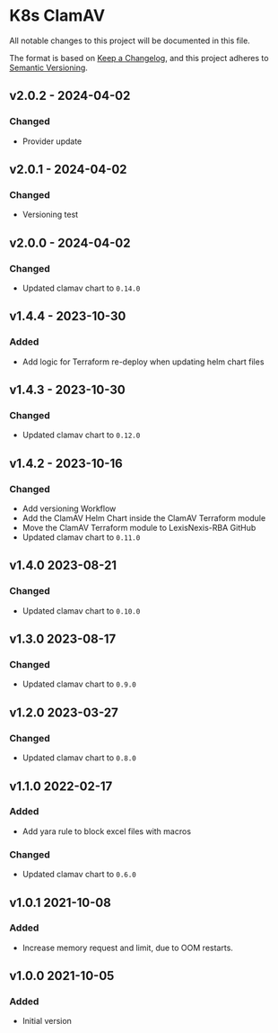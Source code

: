 # K8s ClamAV

All notable changes to this project will be documented in this file.

The format is based on [Keep a Changelog](https://keepachangelog.com/en/1.0.0/),
and this project adheres to [Semantic Versioning](https://semver.org/spec/v2.0.0.html).

<!-- ## [UNRELEASED]
### Added
### Changed
### Deprecated
### Removed -->

## v2.0.2 - 2024-04-02

### Changed

- Provider update

## v2.0.1 - 2024-04-02

### Changed

- Versioning test

## v2.0.0 - 2024-04-02

### Changed

- Updated clamav chart to `0.14.0`

## v1.4.4 - 2023-10-30

### Added

- Add logic for Terraform re-deploy when updating helm chart files

## v1.4.3 - 2023-10-30

### Changed

- Updated clamav chart to `0.12.0`

## v1.4.2 - 2023-10-16

### Changed

- Add versioning Workflow
- Add the ClamAV Helm Chart inside the ClamAV Terraform module
- Move the ClamAV Terraform module to LexisNexis-RBA GitHub
- Updated clamav chart to `0.11.0`

## v1.4.0 2023-08-21

### Changed

- Updated clamav chart to `0.10.0`

## v1.3.0 2023-08-17

### Changed

- Updated clamav chart to `0.9.0`

## v1.2.0 2023-03-27

### Changed

- Updated clamav chart to `0.8.0`

## v1.1.0 2022-02-17

### Added

- Add yara rule to block excel files with macros

### Changed

- Updated clamav chart to `0.6.0`

## v1.0.1 2021-10-08

### Added

- Increase memory request and limit, due to OOM restarts.

## v1.0.0 2021-10-05

### Added

- Initial version
